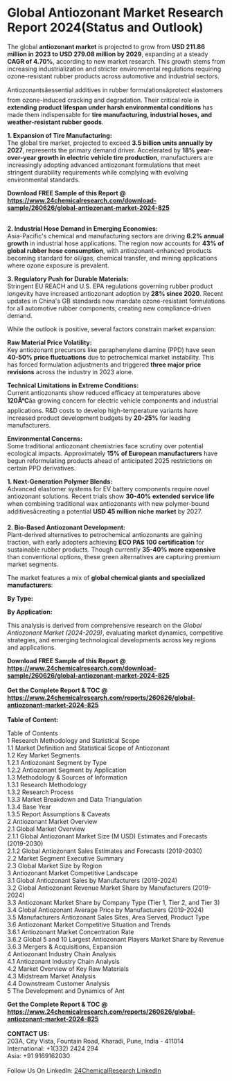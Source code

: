 <h1>Global Antiozonant Market Research Report 2024(Status and Outlook)</h1><p>The global <strong>antiozonant market</strong> is projected to grow from <strong>USD 211.86 million in 2023 to USD 279.08 million by 2029</strong>, expanding at a steady <strong>CAGR of 4.70%</strong>, according to new market research. This growth stems from increasing industrialization and stricter environmental regulations requiring ozone-resistant rubber products across automotive and industrial sectors.</p><p>Antiozonantsâessential additives in rubber formulationsâprotect elastomers from ozone-induced cracking and degradation. Their critical role in <strong>extending product lifespan under harsh environmental conditions</strong> has made them indispensable for <strong>tire manufacturing, industrial hoses, and weather-resistant rubber goods</strong>.</p><p><strong>1. Expansion of Tire Manufacturing:</strong><br>
The global tire market, projected to exceed <strong>3.5 billion units annually by 2027</strong>, represents the primary demand driver. Accelerated by <strong>18% year-over-year growth in electric vehicle tire production</strong>, manufacturers are increasingly adopting advanced antiozonant formulations that meet stringent durability requirements while complying with evolving environmental standards.</p><div><b>Download FREE Sample of this Report @ 
            <a href="https://www.24chemicalresearch.com/download-sample/260626/global-antiozonant-market-2024-825">
            https://www.24chemicalresearch.com/download-sample/260626/global-antiozonant-market-2024-825</a></b></div><br><p><strong>2. Industrial Hose Demand in Emerging Economies:</strong><br>
Asia-Pacific's chemical and manufacturing sectors are driving <strong>6.2% annual growth</strong> in industrial hose applications. The region now accounts for <strong>43% of global rubber hose consumption</strong>, with antiozonant-enhanced products becoming standard for oil/gas, chemical transfer, and mining applications where ozone exposure is prevalent.</p><p><strong>3. Regulatory Push for Durable Materials:</strong><br>
Stringent EU REACH and U.S. EPA regulations governing rubber product longevity have increased antiozonant adoption by <strong>28% since 2020</strong>. Recent updates in China's GB standards now mandate ozone-resistant formulations for all automotive rubber components, creating new compliance-driven demand.</p><p>While the outlook is positive, several factors constrain market expansion:</p><p><strong>Raw Material Price Volatility:</strong><br>
Key antiozonant precursors like paraphenylene diamine (PPD) have seen <strong>40-50% price fluctuations</strong> due to petrochemical market instability. This has forced formulation adjustments and triggered <strong>three major price revisions</strong> across the industry in 2023 alone.</p><p><strong>Technical Limitations in Extreme Conditions:</strong><br>
Current antiozonants show reduced efficacy at temperatures above <strong>120Â°C</strong>âa growing concern for electric vehicle components and industrial applications. R&amp;D costs to develop high-temperature variants have increased product development budgets by <strong>20-25%</strong> for leading manufacturers.</p><p><strong>Environmental Concerns:</strong><br>
Some traditional antiozonant chemistries face scrutiny over potential ecological impacts. Approximately <strong>15% of European manufacturers</strong> have begun reformulating products ahead of anticipated 2025 restrictions on certain PPD derivatives.</p><p><strong>1. Next-Generation Polymer Blends:</strong><br>
Advanced elastomer systems for EV battery components require novel antiozonant solutions. Recent trials show <strong>30-40% extended service life</strong> when combining traditional wax antiozonants with new polymer-bound additivesâcreating a potential <strong>USD 45 million niche market</strong> by 2027.</p><p><strong>2. Bio-Based Antiozonant Development:</strong><br>
Plant-derived alternatives to petrochemical antiozonants are gaining traction, with early adopters achieving <strong>ECO PAS 100 certification</strong> for sustainable rubber products. Though currently <strong>35-40% more expensive</strong> than conventional options, these green alternatives are capturing premium market segments.</p><p>The market features a mix of <strong>global chemical giants and specialized manufacturers</strong>:</p><p><strong>By Type:</strong></p><p><strong>By Application:</strong></p><p>This analysis is derived from comprehensive research on the <em>Global Antiozonant Market (2024-2029)</em>, evaluating market dynamics, competitive strategies, and emerging technological developments across key regions and applications.</p><div><b>Download FREE Sample of this Report @ 
            <a href="https://www.24chemicalresearch.com/download-sample/260626/global-antiozonant-market-2024-825">
            https://www.24chemicalresearch.com/download-sample/260626/global-antiozonant-market-2024-825</a></b></div><br><div><b>Get the Complete Report & TOC @ 
            <a href="https://www.24chemicalresearch.com/reports/260626/global-antiozonant-market-2024-825">
            https://www.24chemicalresearch.com/reports/260626/global-antiozonant-market-2024-825</a></b></div><br>
            <b>Table of Content:</b><p>Table of Contents<br />
1 Research Methodology and Statistical Scope<br />
1.1 Market Definition and Statistical Scope of Antiozonant<br />
1.2 Key Market Segments<br />
1.2.1 Antiozonant Segment by Type<br />
1.2.2 Antiozonant Segment by Application<br />
1.3 Methodology & Sources of Information<br />
1.3.1 Research Methodology<br />
1.3.2 Research Process<br />
1.3.3 Market Breakdown and Data Triangulation<br />
1.3.4 Base Year<br />
1.3.5 Report Assumptions & Caveats<br />
2 Antiozonant Market Overview<br />
2.1 Global Market Overview<br />
2.1.1 Global Antiozonant Market Size (M USD) Estimates and Forecasts (2019-2030)<br />
2.1.2 Global Antiozonant Sales Estimates and Forecasts (2019-2030)<br />
2.2 Market Segment Executive Summary<br />
2.3 Global Market Size by Region<br />
3 Antiozonant Market Competitive Landscape<br />
3.1 Global Antiozonant Sales by Manufacturers (2019-2024)<br />
3.2 Global Antiozonant Revenue Market Share by Manufacturers (2019-2024)<br />
3.3 Antiozonant Market Share by Company Type (Tier 1, Tier 2, and Tier 3)<br />
3.4 Global Antiozonant Average Price by Manufacturers (2019-2024)<br />
3.5 Manufacturers Antiozonant Sales Sites, Area Served, Product Type<br />
3.6 Antiozonant Market Competitive Situation and Trends<br />
3.6.1 Antiozonant Market Concentration Rate<br />
3.6.2 Global 5 and 10 Largest Antiozonant Players Market Share by Revenue<br />
3.6.3 Mergers & Acquisitions, Expansion<br />
4 Antiozonant Industry Chain Analysis<br />
4.1 Antiozonant Industry Chain Analysis<br />
4.2 Market Overview of Key Raw Materials<br />
4.3 Midstream Market Analysis<br />
4.4 Downstream Customer Analysis<br />
5 The Development and Dynamics of Ant</p><div><b>Get the Complete Report & TOC @ 
            <a href="https://www.24chemicalresearch.com/reports/260626/global-antiozonant-market-2024-825">
            https://www.24chemicalresearch.com/reports/260626/global-antiozonant-market-2024-825</a></b></div><br><b>CONTACT US:</b><br>
            203A, City Vista, Fountain Road, Kharadi, Pune, India - 411014<br>
            International: +1(332) 2424 294<br>
            Asia: +91 9169162030 <br><br>
            Follow Us On LinkedIn: <a href="https://www.linkedin.com/company/24chemicalresearch/">24ChemicalResearch LinkedIn</a>